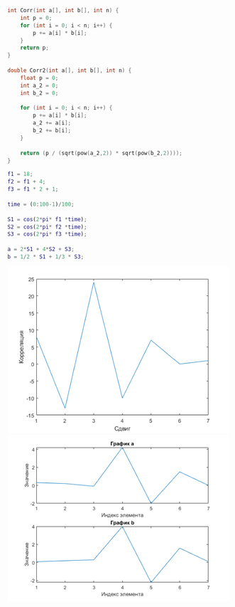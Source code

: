 ```c++
int Corr(int a[], int b[], int n) {
    int p = 0;
    for (int i = 0; i < n; i++) {
        p += a[i] * b[i];
    }
    return p;
}

double Corr2(int a[], int b[], int n) {
    float p = 0;
    int a_2 = 0;
    int b_2 = 0;

    for (int i = 0; i < n; i++) {
        p += a[i] * b[i];
        a_2 += a[i];
        b_2 += b[i];
    }
    
    return (p / (sqrt(pow(a_2,2)) * sqrt(pow(b_2,2))));
}
```

```m
f1 = 18;
f2 = f1 + 4;
f3 = f1 * 2 + 1;

time = (0:100-1)/100;

S1 = cos(2*pi* f1 *time);
S2 = cos(2*pi* f2 *time);
S3 = cos(2*pi* f3 *time);

a = 2*S1 + 4*S2 + S3;
b = 1/2 * S1 + 1/3 * S3;
```


<img src="./untitled2.png" width="500" />
<img src="./untitled.png" width="500" />